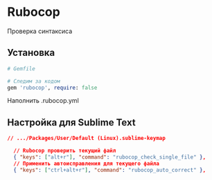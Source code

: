 # Rubocop

Проверка синтаксиса

## Установка

```rb
# Gemfile

# Следим за кодом
gem 'rubocop', require: false
```

Наполнить .rubocop.yml


## Настройка для Sublime Text

```json
// .../Packages/User/Default (Linux).sublime-keymap

  // Rubocop проверить текущий файл
  { "keys": ["alt+r"], "command": "rubocop_check_single_file" },
  // Применить автоисправления для текущего файла
  { "keys": ["ctrl+alt+r"], "command": "rubocop_auto_correct" },
```
